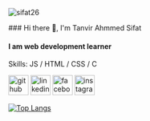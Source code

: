<p align="left"> <img src="https://komarev.com/ghpvc/?username=sifat26&label=Profile%20views&color=0e75b6&style=flat" alt="sifat26" /> </p>
<p>### Hi there 👋, I'm Tanvir Ahmmed Sifat</p>

#### I am web development learner

Skills: JS / HTML / CSS / C



[<img src='https://cdn.jsdelivr.net/npm/simple-icons@3.0.1/icons/github.svg' alt='github' height='40'>](https://github.com/sifat26)  [<img src='https://cdn.jsdelivr.net/npm/simple-icons@3.0.1/icons/linkedin.svg' alt='linkedin' height='40'>](https://www.linkedin.com/in/sifat26/)  [<img src='https://cdn.jsdelivr.net/npm/simple-icons@3.0.1/icons/facebook.svg' alt='facebook' height='40'>](https://www.facebook.com/sifat.7847)  [<img src='https://cdn.jsdelivr.net/npm/simple-icons@3.0.1/icons/instagram.svg' alt='instagram' height='40'>](https://www.instagram.com/tanvir_ahmmed_sifat/)  

[![Top Langs](https://github-readme-stats.vercel.app/api/top-langs/?username=sifat26)](https://github.com/anuraghazra/github-readme-stats)

